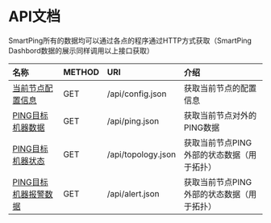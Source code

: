 # API文档

SmartPing所有的数据均可以通过各点的程序通过HTTP方式获取（SmartPing Dashbord数据的展示同样调用以上接口获取）

| **名称** | **METHOD** | **URI** | **介绍** |
| :--- | :--- | :--- | :--- |
| [当前节点配置信息](/api/config.md) | GET | /api/config.json | 获取当前节点的配置信息 |
| [PING目标机器数据](/api/ping.md) | GET | /api/ping.json | 获取当前节点对外的PING数据 |
| [PING目标机器状态](/api/topology.md) | GET | /api/topology.json | 获取当前节点PING外部的状态数据（用于拓扑） |
| [PING目标机器报警数据](/api/alert.md) | GET | /api/alert.json | 获取当前节点PING外部的状态数据（用于拓扑） |